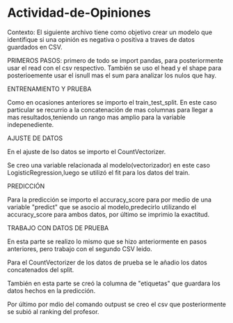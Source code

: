# Actividad-de-Opiniones

Contexto: El siguiente archivo tiene como objetivo crear un modelo que identifique si una opinión es negativa o positiva a traves de datos guardados en CSV.

PRIMEROS PASOS:
primero de todo se import pandas, para posteriormente usar el read con el csv respectivo.
También se uso el head y el shape para posterioemente usar el isnull mas el sum para analizar los nulos que hay.

ENTRENAMIENTO Y PRUEBA

Como en ocasiones anteriores se importo el train_test_split.
En este caso particular se recurrio a la concatenación de mas columnas para llegar a mas resultados,teniendo un rango mas amplio para la variable indepenediente.

AJUSTE DE DATOS

En el ajuste de lso datos se importo el CountVectorizer.

Se creo una variable relacionada al modelo(vectorizador) en este caso LogisticRegression,luego se utilizó el fit para los datos del train.

PREDICCIÓN

Para la predicción se importo el accuracy_score para por medio de una variable "predict" que se asocio al modelo,predecirlo utilizando el accuracy_score para ambos datos, por último se imprimio la exactitud.

TRABAJO CON DATOS DE PRUEBA

En esta parte se realizo lo mismo que se hizo anteriormente en pasos anteriores, pero trabajo con el segundo CSV leido.

Para el CountVectorizer de los datos de prueba se le añadio los datos concatenados del split.

También en esta parte se creó la columna de "etiquetas" que guardara los datos hechos en la predicción.

Por último por mdio del comando outpust se creo el csv que posteriormente se subió al ranking del profesor.











